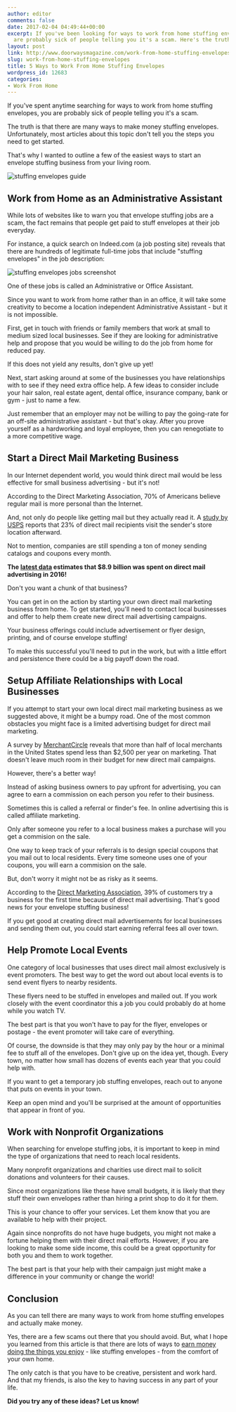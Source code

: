 ```yaml
---
author: editor
comments: false
date: 2017-02-04 04:49:44+00:00
excerpt: If you've been looking for ways to work from home stuffing envelopes, you
  are probably sick of people telling you it's a scam. Here's the truth....
layout: post
link: http://www.doorwaysmagazine.com/work-from-home-stuffing-envelopes/
slug: work-from-home-stuffing-envelopes
title: 5 Ways to Work From Home Stuffing Envelopes
wordpress_id: 12683
categories:
- Work From Home
---
```


If you've spent anytime searching for ways to work from home stuffing envelopes, you are probably sick of people telling you it's a scam.

The truth is that there are many ways to make money stuffing envelopes. Unfortunately, most articles about this topic don't tell you the steps you need to get started.

That's why I wanted to outline a few of the easiest ways to start an envelope stuffing business from your living room.

![stuffing envelopes guide](http://www.doorwaysmagazine.com/wp-content/uploads/stuffing_envelopes_guide.jpg)



## Work from Home as an Administrative Assistant



While lots of websites like to warn you that envelope stuffing jobs are a scam, the fact remains that people get paid to stuff envelopes at their job everyday.

For instance, a quick search on Indeed.com (a job posting site) reveals that there are hundreds of legitimate full-time jobs that include "stuffing envelopes" in the job description:

![stuffing envelopes jobs screenshot](http://www.doorwaysmagazine.com/wp-content/uploads/stuffing_envelopes_jobs_screenshot.jpg)

One of these jobs is called an Administrative or Office Assistant.

Since you want to work from home rather than in an office, it will take some creativity to become a location independent Administrative Assistant - but it is not impossible.

First, get in touch with friends or family members that work at small to medium sized local businesses. See if they are looking for administrative help and propose that you would be willing to do the job from home for reduced pay. 

If this does not yield any results, don't give up yet! 

Next, start asking around at some of the businesses you have relationships with to see if they need extra office help. A few ideas to consider include your hair salon, real estate agent, dental office, insurance company, bank or gym - just to name a few.

Just remember that an employer may not be willing to pay the going-rate for an off-site administrative assistant - but that's okay. After you prove yourself as a hardworking and loyal employee, then you can renegotiate to a more competitive wage.



## Start a Direct Mail Marketing Business



In our Internet dependent world, you would think direct mail would be less effective for small business advertising - but it's not!

According to the Direct Marketing Association, 70% of Americans believe regular mail is more personal than the Internet.  

And, not only do people like getting mail but they actually read it. A [study by USPS](https://www.usps.com/business/pdf/Acquisition_WP1.pdf) reports that 23% of direct mail recipients visit the sender's store location afterward.

Not to mention, companies are still spending a ton of money sending catalogs and coupons every month. 

**The [latest data](https://thedma.org/marketing-insights/marketing-statistics/direct-mail-statistics/) estimates that $8.9 billion was spent on direct mail advertising in 2016!**

Don't you want a chunk of that business?

You can get in on the action by starting your own direct mail marketing business from home. To get started, you'll need to contact local businesses and offer to help them create new direct mail advertising campaigns.

Your business offerings could include advertisement or flyer design, printing, and of course envelope stuffing!

To make this successful you'll need to put in the work, but with a little effort and persistence there could be a big payoff down the road.



## Setup Affiliate Relationships with Local Businesses



If you attempt to start your own local direct mail marketing business as we suggested above, it might be a bumpy road. One of the most common obstacles you might face is a limited advertising budget for direct mail marketing. 

A survey by [MerchantCircle](http://www.merchantcircle.com/corporate/press/2011-01-15-social-marketing-continues-meteoric-rise-among-local-businesses.html) reveals that more than half of local merchants in the United States spend less than $2,500 per year on marketing. That doesn't leave much room in their budget for new direct mail campaigns.

However, there's a better way!

Instead of asking business owners to pay upfront for advertising, you can agree to earn a commission on each person you refer to their business. 

Sometimes this is called a referral or finder's fee. In online advertising this is called affiliate marketing.

Only after someone you refer to a local business makes a purchase will you get a commision on the sale.

One way to keep track of your referrals is to design special coupons that you mail out to local residents. Every time someone uses one of your coupons, you will earn a commision on the sale.

But, don't worry it might not be as risky as it seems.

According to the [Direct Marketing Association](https://thedma.org/), 39% of customers try a business for the first time because of direct mail advertising. That's good news for your envelope stuffing business!

If you get good at creating direct mail advertisements for local businesses and sending them out, you could start earning referral fees all over town.



## Help Promote Local Events



One category of local businesses that uses direct mail almost exclusively is event promoters. The best way to get the word out about local events is to send event flyers to nearby residents.

These flyers need to be stuffed in envelopes and mailed out. If you work closely with the event coordinator this a job you could probably do at home while you watch TV.

The best part is that you won't have to pay for the flyer, envelopes or postage - the event promoter will take care of everything.

Of course, the downside is that they may only pay by the hour or a minimal fee to stuff all of the envelopes. Don't give up on the idea yet, though. Every town, no matter how small has dozens of events each year that you could help with.

If you want to get a temporary job stuffing envelopes, reach out to anyone that puts on events in your town.

Keep an open mind and you'll be surprised at the amount of opportunities that appear in front of you.



## Work with Nonprofit Organizations



When searching for envelope stuffing jobs, it is important to keep in mind the type of organizations that need to reach local residents.

Many nonprofit organizations and charities use direct mail to solicit donations and volunteers for their causes.

Since most organizations like these have small budgets, it is likely that they stuff their own envelopes rather than hiring a print shop to do it for them.

This is your chance to offer your services. Let them know that you are available to help with their project.

Again since nonprofits do not have huge budgets, you might not make a fortune helping them with their direct mail efforts. However, if you are looking to make some side income, this could be a great opportunity for both you and them to work together.

The best part is that your help with their campaign just might make a difference in your community or change the world!



## Conclusion



As you can tell there are many ways to work from home stuffing envelopes and actually make money.

Yes, there are a few scams out there that you should avoid. But, what I hope you learned from this article is that there are lots of ways to [earn money doing the things you enjoy](http://www.doorwaysmagazine.com/ways-to-make-money-from-home/) - like stuffing envelopes - from the comfort of your own home. 

The only catch is that you have to be creative, persistent and work hard. And that my friends, is also the key to having success in any part of your life.

**Did you try any of these ideas? Let us know!**
